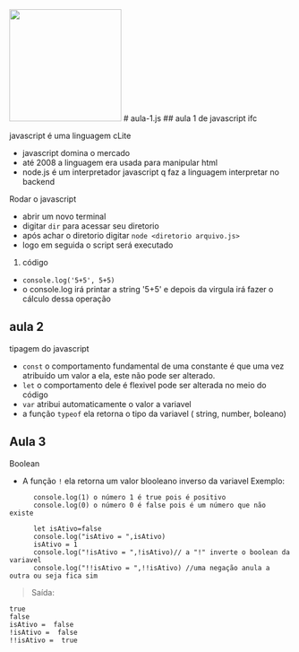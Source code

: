 <img src="https://upload.wikimedia.org/wikipedia/commons/thumb/9/99/Unofficial_JavaScript_logo_2.svg/512px-Unofficial_JavaScript_logo_2.svg.png" width="200" height="200">
# aula-1.js
## aula 1 de javascript ifc

javascript é uma linguagem cLite

- javascript domina o mercado
- até 2008 a linguagem era usada para manipular html
- node.js é um interpretador javascript q faz a linguagem interpretar no backend


Rodar o javascript
- abrir um novo terminal
- digitar `dir` para acessar seu diretorio
- após achar o diretorio digitar `node <diretorio arquivo.js>`
- logo em seguida o script será executado


1. código
- `console.log('5+5', 5+5)`
- o console.log irá printar a string '5+5' e depois da virgula irá fazer o cálculo dessa operação

## aula 2

tipagem do javascript

- `const` o comportamento fundamental de uma constante é que uma vez atribuído um valor a ela, este não pode ser alterado.
- `let` o comportamento dele é flexivel pode ser alterada no meio do código
- `var` atribui automaticamente o valor a variavel
- a função `typeof` ela retorna o tipo da variavel ( string, number, boleano)

## Aula 3

Boolean

- A função `!` ela retorna um valor blooleano inverso da variavel
 Exemplo: 
```
      console.log(1) o número 1 é true pois é positivo
      console.log(0) o número 0 é false pois é um número que não existe
       
      let isAtivo=false
      console.log("isAtivo = ",isAtivo)
      isAtivo = 1
      console.log("!isAtivo = ",!isAtivo)// a "!" inverte o boolean da variavel
      console.log("!!isAtivo = ",!!isAtivo) //uma negação anula a outra ou seja fica sim
```
> Saída:
```
true
false
isAtivo =  false
!isAtivo =  false
!!isAtivo =  true
```
